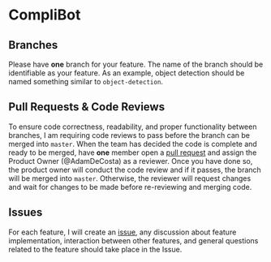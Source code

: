 # CompliBot

## Branches

Please have **one** branch for your feature. The name of the branch should be identifiable as your feature. As an example, object detection should be named something similar to `object-detection`. 

## Pull Requests & Code Reviews

To ensure code correctness, readability, and proper functionality between branches, I am requiring code reviews to pass before the branch can be merged into `master`. When the team has decided the code is complete and ready to be merged, have **one** member open a [pull request](https://github.com/AdamDeCosta/dat-330-final-project/pulls) and assign the Product Owner (@AdamDeCosta) as a reviewer. Once you have done so, the product owner will conduct the code review and if it passes, the branch will be merged into `master`. Otherwise, the reviewer will request changes and wait for changes to be made before re-reviewing and merging code.

## Issues

For each feature, I will create an [issue](https://github.com/AdamDeCosta/dat-330-final-project/issues), any discussion about feature implementation, interaction between other features, and general questions related to the feature should take place in the Issue.
